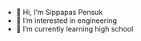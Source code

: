 - 👋 Hi, I’m Sippapas Pensuk
- 👀 I’m interested in engineering
- 🌱 I’m currently learning high school


<!---
sippapaspensuk/sippapaspensuk is a ✨ special ✨ repository because its `README.md` (this file) appears on your GitHub profile.
You can click the Preview link to take a look at your changes.
--->
